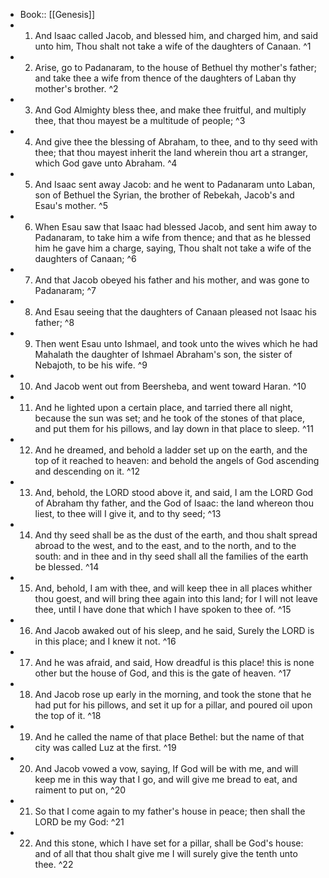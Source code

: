 - Book:: [[Genesis]]
- 1. And Isaac called Jacob, and blessed him, and charged him, and said unto him, Thou shalt not take a wife of the daughters of Canaan. ^1
- 2. Arise, go to Padanaram, to the house of Bethuel thy mother's father; and take thee a wife from thence of the daughters of Laban thy mother's brother. ^2
- 3. And God Almighty bless thee, and make thee fruitful, and multiply thee, that thou mayest be a multitude of people; ^3
- 4. And give thee the blessing of Abraham, to thee, and to thy seed with thee; that thou mayest inherit the land wherein thou art a stranger, which God gave unto Abraham. ^4
- 5. And Isaac sent away Jacob: and he went to Padanaram unto Laban, son of Bethuel the Syrian, the brother of Rebekah, Jacob's and Esau's mother. ^5
- 6. When Esau saw that Isaac had blessed Jacob, and sent him away to Padanaram, to take him a wife from thence; and that as he blessed him he gave him a charge, saying, Thou shalt not take a wife of the daughters of Canaan; ^6
- 7. And that Jacob obeyed his father and his mother, and was gone to Padanaram; ^7
- 8. And Esau seeing that the daughters of Canaan pleased not Isaac his father; ^8
- 9. Then went Esau unto Ishmael, and took unto the wives which he had Mahalath the daughter of Ishmael Abraham's son, the sister of Nebajoth, to be his wife. ^9
- 10. And Jacob went out from Beersheba, and went toward Haran. ^10
- 11. And he lighted upon a certain place, and tarried there all night, because the sun was set; and he took of the stones of that place, and put them for his pillows, and lay down in that place to sleep. ^11
- 12. And he dreamed, and behold a ladder set up on the earth, and the top of it reached to heaven: and behold the angels of God ascending and descending on it. ^12
- 13. And, behold, the LORD stood above it, and said, I am the LORD God of Abraham thy father, and the God of Isaac: the land whereon thou liest, to thee will I give it, and to thy seed; ^13
- 14. And thy seed shall be as the dust of the earth, and thou shalt spread abroad to the west, and to the east, and to the north, and to the south: and in thee and in thy seed shall all the families of the earth be blessed. ^14
- 15. And, behold, I am with thee, and will keep thee in all places whither thou goest, and will bring thee again into this land; for I will not leave thee, until I have done that which I have spoken to thee of. ^15
- 16. And Jacob awaked out of his sleep, and he said, Surely the LORD is in this place; and I knew it not. ^16
- 17. And he was afraid, and said, How dreadful is this place! this is none other but the house of God, and this is the gate of heaven. ^17
- 18. And Jacob rose up early in the morning, and took the stone that he had put for his pillows, and set it up for a pillar, and poured oil upon the top of it. ^18
- 19. And he called the name of that place Bethel: but the name of that city was called Luz at the first. ^19
- 20. And Jacob vowed a vow, saying, If God will be with me, and will keep me in this way that I go, and will give me bread to eat, and raiment to put on, ^20
- 21. So that I come again to my father's house in peace; then shall the LORD be my God: ^21
- 22. And this stone, which I have set for a pillar, shall be God's house: and of all that thou shalt give me I will surely give the tenth unto thee. ^22
